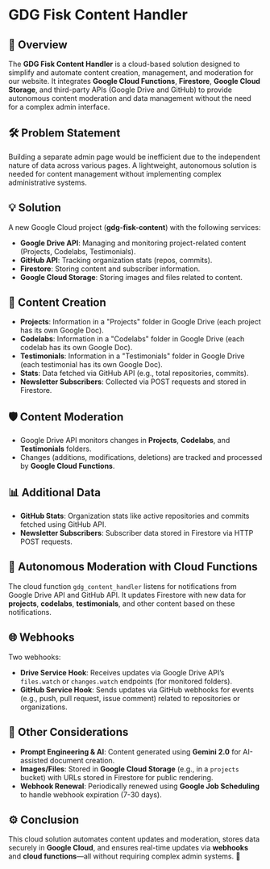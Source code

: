 # GDG Fisk Content Handler

## 🚀 Overview
The **GDG Fisk Content Handler** is a cloud-based solution designed to simplify and automate content creation, management, and moderation for our website. It integrates **Google Cloud Functions**, **Firestore**, **Google Cloud Storage**, and third-party APIs (Google Drive and GitHub) to provide autonomous content moderation and data management without the need for a complex admin interface.

## 🛠️ Problem Statement
Building a separate admin page would be inefficient due to the independent nature of data across various pages. A lightweight, autonomous solution is needed for content management without implementing complex administrative systems.

## 💡 Solution
A new Google Cloud project (**gdg-fisk-content**) with the following services:
- **Google Drive API**: Managing and monitoring project-related content (Projects, Codelabs, Testimonials).
- **GitHub API**: Tracking organization stats (repos, commits).
- **Firestore**: Storing content and subscriber information.
- **Google Cloud Storage**: Storing images and files related to content.

## 📄 Content Creation
- **Projects**: Information in a "Projects" folder in Google Drive (each project has its own Google Doc).
- **Codelabs**: Information in a "Codelabs" folder in Google Drive (each codelab has its own Google Doc).
- **Testimonials**: Information in a "Testimonials" folder in Google Drive (each testimonial has its own Google Doc).
- **Stats**: Data fetched via GitHub API (e.g., total repositories, commits).
- **Newsletter Subscribers**: Collected via POST requests and stored in Firestore.

## 🛡️ Content Moderation
- Google Drive API monitors changes in **Projects**, **Codelabs**, and **Testimonials** folders. 
- Changes (additions, modifications, deletions) are tracked and processed by **Google Cloud Functions**.

## 📊 Additional Data
- **GitHub Stats**: Organization stats like active repositories and commits fetched using GitHub API.
- **Newsletter Subscribers**: Subscriber data stored in Firestore via HTTP POST requests.

## 🤖 Autonomous Moderation with Cloud Functions
The cloud function `gdg_content_handler` listens for notifications from Google Drive API and GitHub API. It updates Firestore with new data for **projects**, **codelabs**, **testimonials**, and other content based on these notifications.

## 🌐 Webhooks
Two webhooks:
- **Drive Service Hook**: Receives updates via Google Drive API’s `files.watch` or `changes.watch` endpoints (for monitored folders).
- **GitHub Service Hook**: Sends updates via GitHub webhooks for events (e.g., push, pull request, issue comment) related to repositories or organizations.

## 🔄 Other Considerations
- **Prompt Engineering & AI**: Content generated using **Gemini 2.0** for AI-assisted document creation.
- **Images/Files**: Stored in **Google Cloud Storage** (e.g., in a `projects` bucket) with URLs stored in Firestore for public rendering.
- **Webhook Renewal**: Periodically renewed using **Google Job Scheduling** to handle webhook expiration (7-30 days).

## ⚙️ Conclusion
This cloud solution automates content updates and moderation, stores data securely in **Google Cloud**, and ensures real-time updates via **webhooks** and **cloud functions**—all without requiring complex admin systems. 🚀
